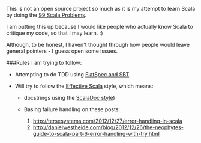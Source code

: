This is not an open source project so much as it is my attempt to learn Scala by doing the [99 Scala Problems](http://aperiodic.net/phil/scala/s-99).

I am putting this up because I would like people who actually know Scala to critique my code, so that I may learn.  :)

Although, to be honest, I haven't thought through how people would leave general pointers - I guess open some issues.

###Rules I am trying to follow:

- Attempting to do TDD using [FlatSpec and SBT](http://www.scalatest.org)

- Will try to follow the [Effective Scala](http://twitter.github.io/effectivescala/) style, which means:

    - docstrings using the [ScalaDoc style](https://wiki.scala-lang.org/display/SW/Writing+Documentation))

    - Basing failure handling on these posts:
        1.  http://tersesystems.com/2012/12/27/error-handling-in-scala
        2.  http://danielwestheide.com/blog/2012/12/26/the-neophytes-guide-to-scala-part-6-error-handling-with-try.html
